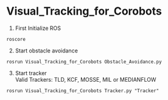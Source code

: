 # Visual_Tracking_for_Corobots

1. First Initialize ROS<br />
```
roscore
```

2. Start obstacle avoidance <br />
```
rosrun Visual_Tracking_for_Corobots Obstacle_Avoidance.py
```

3.  Start tracker  <br />
Valid Trackers: TLD, KCF, MOSSE, MIL or MEDIANFLOW<br />
```
rosrun Visual_Tracking_for_Corobots Tracker.py "Tracker"
```

